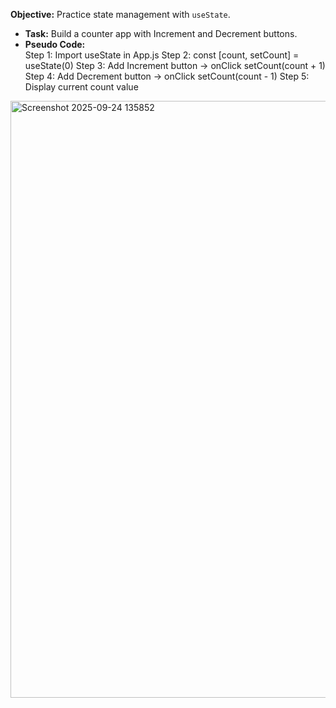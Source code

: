 **Objective:** Practice state management with `useState`.  
- **Task:** Build a counter app with Increment and Decrement buttons.  
- **Pseudo Code:**  
Step 1: Import useState in App.js
Step 2: const [count, setCount] = useState(0)
Step 3: Add Increment button → onClick setCount(count + 1)
Step 4: Add Decrement button → onClick setCount(count - 1)
Step 5: Display current count value
<img width="1650" height="955" alt="Screenshot 2025-09-24 135852" src="https://github.com/user-attachments/assets/b23c1694-01ee-402b-b292-ce061c1a7989" />
